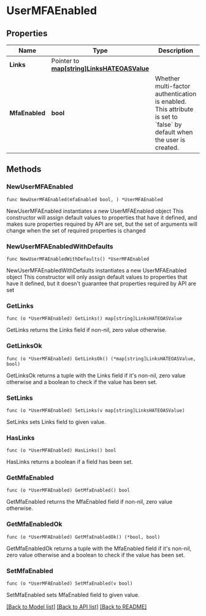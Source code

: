 # UserMFAEnabled

## Properties

Name | Type | Description | Notes
------------ | ------------- | ------------- | -------------
**Links** | Pointer to [**map[string]LinksHATEOASValue**](LinksHATEOASValue.md) |  | [optional] [readonly] 
**MfaEnabled** | **bool** | Whether multi-factor authentication is enabled. This attribute is set to &#x60;false&#x60; by default when the user is created. | 

## Methods

### NewUserMFAEnabled

`func NewUserMFAEnabled(mfaEnabled bool, ) *UserMFAEnabled`

NewUserMFAEnabled instantiates a new UserMFAEnabled object
This constructor will assign default values to properties that have it defined,
and makes sure properties required by API are set, but the set of arguments
will change when the set of required properties is changed

### NewUserMFAEnabledWithDefaults

`func NewUserMFAEnabledWithDefaults() *UserMFAEnabled`

NewUserMFAEnabledWithDefaults instantiates a new UserMFAEnabled object
This constructor will only assign default values to properties that have it defined,
but it doesn't guarantee that properties required by API are set

### GetLinks

`func (o *UserMFAEnabled) GetLinks() map[string]LinksHATEOASValue`

GetLinks returns the Links field if non-nil, zero value otherwise.

### GetLinksOk

`func (o *UserMFAEnabled) GetLinksOk() (*map[string]LinksHATEOASValue, bool)`

GetLinksOk returns a tuple with the Links field if it's non-nil, zero value otherwise
and a boolean to check if the value has been set.

### SetLinks

`func (o *UserMFAEnabled) SetLinks(v map[string]LinksHATEOASValue)`

SetLinks sets Links field to given value.

### HasLinks

`func (o *UserMFAEnabled) HasLinks() bool`

HasLinks returns a boolean if a field has been set.

### GetMfaEnabled

`func (o *UserMFAEnabled) GetMfaEnabled() bool`

GetMfaEnabled returns the MfaEnabled field if non-nil, zero value otherwise.

### GetMfaEnabledOk

`func (o *UserMFAEnabled) GetMfaEnabledOk() (*bool, bool)`

GetMfaEnabledOk returns a tuple with the MfaEnabled field if it's non-nil, zero value otherwise
and a boolean to check if the value has been set.

### SetMfaEnabled

`func (o *UserMFAEnabled) SetMfaEnabled(v bool)`

SetMfaEnabled sets MfaEnabled field to given value.



[[Back to Model list]](../README.md#documentation-for-models) [[Back to API list]](../README.md#documentation-for-api-endpoints) [[Back to README]](../README.md)


